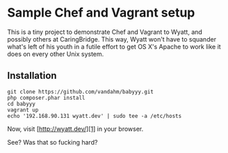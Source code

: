 # Sample Chef and Vagrant setup #

This is a tiny project to demonstrate Chef and Vagrant to Wyatt, and possibly others at CaringBridge. This way, Wyatt won't have to squander what's left of his youth in a futile effort to get OS X's Apache to work like it does on every other Unix system.

## Installation ##

    git clone https://github.com/vandahm/babyyy.git
    php composer.phar install
    cd babyyy
    vagrant up
    echo '192.168.90.131 wyatt.dev' | sudo tee -a /etc/hosts

Now, visit [http://wyatt.dev/][1] in your browser.

See? Was that so fucking hard?

[1]: http://wyatt.dev/



